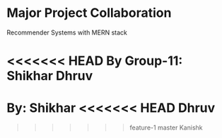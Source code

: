 # Major Project Collaboration

Recommender Systems with MERN stack

<<<<<<< HEAD
By Group-11:
Shikhar 
Dhruv 
=======
By: Shikhar 
<<<<<<< HEAD
Dhruv
=======
 
>>>>>>> feature-1
>>>>>>> master
Kanishk

